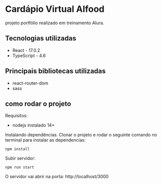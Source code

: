 # Cardápio Virtual Alfood 
projeto portfólio realizado em treinamento Alura.

## Tecnologias utilizadas
* React - 17.0.2
* TypeScript - 4.6

## Principais bibliotecas utilizadas
* react-router-dom 
* sass

## como rodar o projeto
Requisitos:
* nodejs instalado 14+

Instalando dependências.
Clonar o projeto e rodar o seguinte comando no terminal para instalar as dependencias:
```
npm install
```

Subir servidor:
```
npm run start
```
O servidor vai abrir na porta: http://localhost/3000
